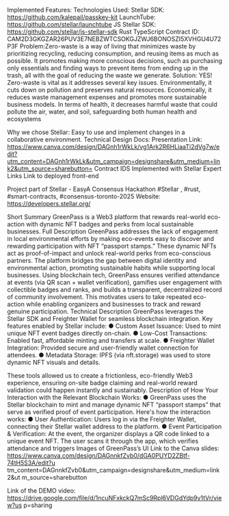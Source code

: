 Implemented Features:
Technologies Used: 
Stellar SDK: https://github.com/kalepail/passkey-kit
LaunchTube: https://github.com/stellar/launchtube
JS Stellar SDK:  https://github.com/stellar/js-stellar-sdk
Rust
TypeScript
Contract ID: CAM2D3GKGZAR26PUV3E7NEBZWTCSOKGJZWJ6BONOSZI5XVHGU4U72P3F
Problem:Zero-waste is a way of living that minimizes waste by prioritizing recycling, reducing consumption, and reusing items as much as possible. It promotes making more conscious decisions, such as purchasing only essentials and finding ways to prevent items from ending up in the trash, all with the goal of reducing the waste we generate.
Solution: YES! Zero-waste is vital as it addresses several key issues. Environmentally, it cuts down on pollution and preserves natural resources. Economically, it reduces waste management expenses and promotes more sustainable business models. In terms of health, it decreases harmful waste that could pollute the air, water, and soil, safeguarding both human health and ecosystems

Why we chose Stellar: Easy to use and implement changes in a collaborative environment.
Technical Design Docs:
Presentation Link: https://www.canva.com/design/DAGnh1rWkLk/vg1Ark2R6HLiaaTi2dVg7w/edit?utm_content=DAGnh1rWkLk&utm_campaign=designshare&utm_medium=link2&utm_source=sharebutton=
Contract IDS Implemented with Stellar Expert Links
Link to deployed front-end

Project part of Stellar - EasyA Consensus Hackathon
#Stellar , #rust, #smart-contracts, #consensus-toronto-2025
Website: https://developers.stellar.org/


Short Summary
GreenPass is a Web3 platform that rewards real-world eco-action with dynamic
NFT badges and perks from local sustainable businesses.
Full Description
GreenPass addresses the lack of engagement in local environmental efforts by
making eco-events easy to discover and rewarding participation with NFT
“passport stamps.” These dynamic NFTs act as proof-of-impact and unlock
real-world perks from eco-conscious partners. The platform bridges the gap
between digital identity and environmental action, promoting sustainable habits
while supporting local businesses.
Using blockchain tech, GreenPass ensures verified attendance at events (via QR
scan + wallet verification), gamifies user engagement with collectible badges and
ranks, and builds a transparent, decentralized record of community involvement.
This motivates users to take repeated eco-action while enabling organizers and
businesses to track and reward genuine participation.
Technical Description
GreenPass leverages the Stellar SDK and Freighter Wallet for seamless
blockchain integration. Key features enabled by Stellar include:
● Custom Asset Issuance: Used to mint unique NFT event badges directly
on-chain.
● Low-Cost Transactions: Enabled fast, affordable minting and transfers at
scale.
● Freighter Wallet Integration: Provided secure and user-friendly wallet
connection for attendees.
● Metadata Storage: IPFS (via nft.storage) was used to store dynamic NFT
visuals and details.

These tools allowed us to create a frictionless, eco-friendly Web3 experience,
ensuring on-site badge claiming and real-world reward validation could happen
instantly and sustainably.
Description of How Your Interaction with the Relevant Blockchain Works:
● GreenPass uses the Stellar blockchain to mint and manage dynamic NFT
“passport stamps” that serve as verified proof of event participation. Here's
how the interaction works:
● User Authentication:
Users log in via the Freighter Wallet, connecting their Stellar wallet address to the
platform.
● Event Participation & Verification:
At the event, the organizer displays a QR code linked to a unique event NFT. The
user scans it through the app, which verifies attendance and triggers
Images of GreenPass’s UI
Link to the Canva slides:
https://www.canva.com/design/DAGnnkfZvb0/dGA0PUYD2ZBtf-74tH5S3A/edit?u
tm_content=DAGnnkfZvb0&utm_campaign=designshare&utm_medium=link2&ut
m_source=sharebutton

Link of the DEMO video:
https://drive.google.com/file/d/1ncuNFxkckQ7mSc9Rpl6VDGdYdp9v1tVr/view?us
p=sharing
